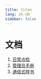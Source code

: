 ```yaml
---
title: titan
lang: zh-CN
sidebar: false
---
```


# 文档

1. [日常点检](/titan/check/)
2. [管理员手册](/titan/usage/)
3. [通信式样书](/titan/)

